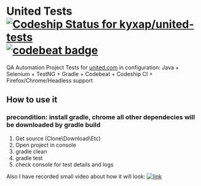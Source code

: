 # United Tests [![Codeship Status for kyxap/united-tests](https://app.codeship.com/projects/745d4da0-4294-0135-0a47-1e53a873ac55/status?branch=master)](https://app.codeship.com/projects/230365) [![codebeat badge](https://codebeat.co/badges/5fda7f89-219e-47f6-9e94-c04f30ed66d7)](https://codebeat.co/projects/github-com-kyxap-united-tests-master)

QA Automation Project Tests for [united.com](http://united.com/ual/en/us/) in configuration:
Java + Selenium + TestNG + Gradle + Codebeat + Codeship CI + Firefox/Chrome/Headless support

## How to use it
### precondition: install gradle, chrome all other dependecies will be downloaded by gradle build

1. Get source (Clone\Download\Etc)
2. Open project in console
3. gradle clean
4. gradle test
5. check console for test details and logs

Also I have recorded small video about how it will look:
[![link](https://content.screencast.com/users/kyxap/folders/Jing/media/b913f9c2-9fd9-41bb-8322-7b9048bb6046/00000021.png)](https://screencast.com/t/Gcb25sztx1Kl)
